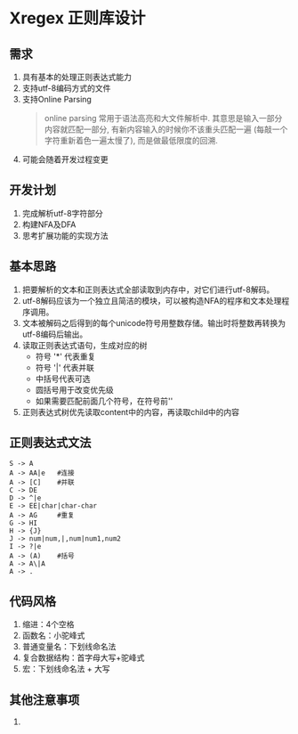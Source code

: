 # Xregex 正则库设计

## 需求
1. 具有基本的处理正则表达式能力
2. 支持utf-8编码方式的文件
3. 支持Online Parsing
    > online parsing 常用于语法高亮和大文件解析中. 其意思是输入一部分内容就匹配一部分, 有新内容输入的时候你不该重头匹配一遍 (每敲一个字符重新着色一遍太慢了), 而是做最低限度的回溯. 
4. 可能会随着开发过程变更

## 开发计划
1. 完成解析utf-8字符部分
2. 构建NFA及DFA
3. 思考扩展功能的实现方法

## 基本思路
1. 把要解析的文本和正则表达式全部读取到内存中，对它们进行utf-8解码。  
2. utf-8解码应该为一个独立且简洁的模块，可以被构造NFA的程序和文本处理程序调用。  
3. 文本被解码之后得到的每个unicode符号用整数存储。输出时将整数再转换为utf-8编码后输出。
4. 读取正则表达式语句，生成对应的树  
    - 符号 '*' 代表重复
    - 符号 '|' 代表并联
    - 中括号代表可选
    - 圆括号用于改变优先级
    - 如果需要匹配前面几个符号，在符号前'\'
5. 正则表达式树优先读取content中的内容，再读取child中的内容

## 正则表达式文法

```
S -> A
A -> AA|e   #连接
A -> [C]    #并联
C -> DE
D -> ^|e
E -> EE|char|char-char
A -> AG     #重复
G -> HI
H -> {J}
J -> num|num,|,num|num1,num2
I -> ?|e
A -> (A)    #括号
A -> A\|A
A -> .

```

## 代码风格
1. 缩进：4个空格
2. 函数名：小驼峰式
3. 普通变量名：下划线命名法
4. 复合数据结构：首字母大写+驼峰式
5. 宏：下划线命名法 + 大写

## 其他注意事项
1.
